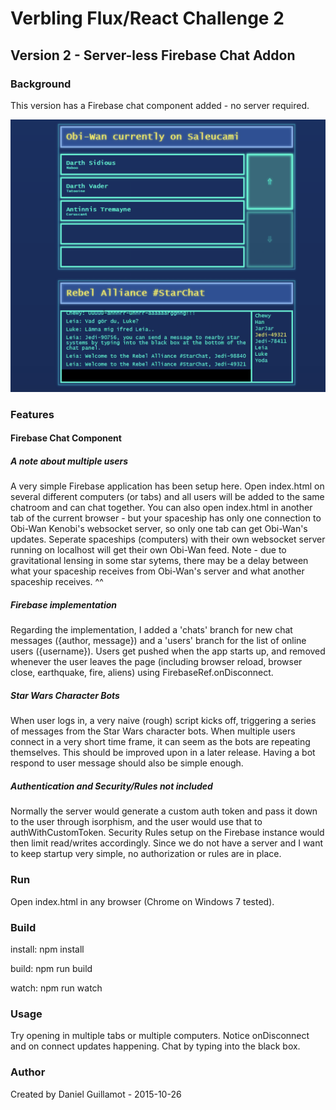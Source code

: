 # Verbling Flux/React Challenge 2

## Version 2 - Server-less Firebase Chat Addon

### Background

This version has a Firebase chat component added - no server required. 

![alt tag](/demo.gif)

### Features

#### Firebase Chat Component

##### A note about multiple users

A very simple Firebase application has been setup here. Open index.html on several different computers (or tabs) and all users will be added to the same chatroom and can chat together. You can also open index.html in another tab of the current browser - but your spaceship has only one connection to Obi-Wan Kenobi's websocket server, so only one tab can get Obi-Wan's updates. Seperate spaceships (computers) with their own websocket server running on localhost will get their own Obi-Wan feed. Note - due to gravitational lensing in some star sytems, there may be a delay between what your spaceship receives from Obi-Wan's server and what another spaceship receives. ^^

##### Firebase implementation

Regarding the implementation, I added a 'chats' branch for new chat messages ({author, message}) and a 'users' branch for the list of online users ({username}). Users get pushed when the app starts up, and removed whenever the user leaves the page (including browser reload, browser close, earthquake, fire, aliens) using FirebaseRef.onDisconnect. 

##### Star Wars Character Bots

When user logs in, a very naive (rough) script kicks off, triggering a series of messages from the Star Wars character bots. When multiple users connect in a very short time frame, it can seem as the bots are repeating themselves. This should be improved upon in a later release. Having a bot respond to user message should also be simple enough. 

##### Authentication and Security/Rules not included

Normally the server would generate a custom auth token and pass it down to the user through isorphism, and the user would use that to authWithCustomToken. Security Rules setup on the Firebase instance would then limit read/writes accordingly. Since we do not have a server and I want to keep startup very simple, no authorization or rules are in place. 

### Run

Open index.html in any browser (Chrome on Windows 7 tested).

### Build

install: npm install

build: npm run build

watch: npm run watch

### Usage

Try opening in multiple tabs or multiple computers. Notice onDisconnect and on connect updates happening. Chat by typing into the black box. 

### Author

Created by Daniel Guillamot - 2015-10-26